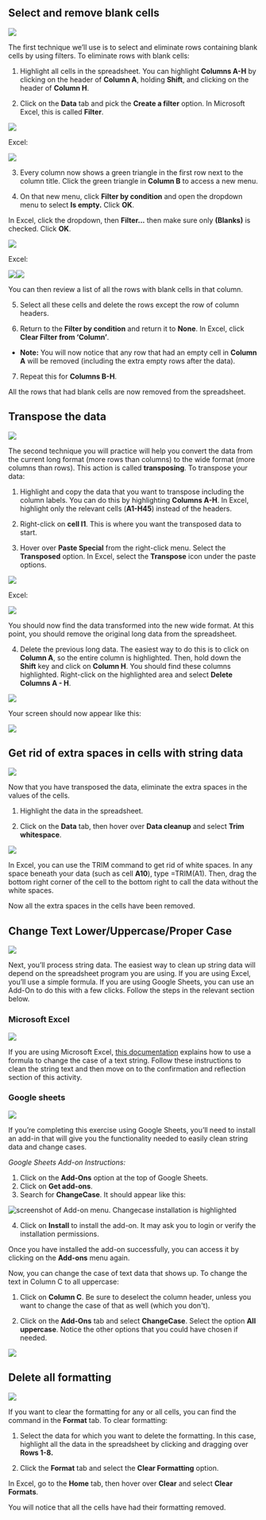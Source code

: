 
## Select and remove blank cells

![](https://d3c33hcgiwev3.cloudfront.net/imageAssetProxy.v1/3UWxlyqNRxaFsZcqjZcWgQ_3fd91ae61ce04caaa755c3477a337947_line-y.png?expiry=1628467200000&hmac=KRVf4fk2EgPcUGlmG9DOMyoC0e_qtgA2L8E-OGUY2L0)

The first technique we’ll use is to select and eliminate rows containing blank cells by using filters. To eliminate rows with blank cells:

1. Highlight all cells in the spreadsheet. You can highlight **Columns A-H** by clicking on the header of **Column A**, holding **Shift**, and clicking on the header of **Column H**.

2. Click on the **Data** tab and pick the **Create a filter** option. In Microsoft Excel, this is called **Filter**.

![](https://d3c33hcgiwev3.cloudfront.net/imageAssetProxy.v1/O9NNCnlDSnWTTQp5Q1p1XA_25d78d3867c8402da3bafff30662affe_DAC4M2L3HO1-ss1---Hands-on-Activity---Cleaning-with-Spreadsheets.png?expiry=1628467200000&hmac=3jw7pefPI0cVKAayFM2fblnppWOjyq5Xz-VFnBmpPVQ)

Excel:

![](https://d3c33hcgiwev3.cloudfront.net/imageAssetProxy.v1/rbruHkUVR2e67h5FFVdnIA_46544fd0693e4d54b0b48738dd7adef1_clean1.png?expiry=1628467200000&hmac=syyk3pYdsn4NL3DkVsH4ps2j5RlwMq-21q4BNru3miM)

3. Every column now shows a green triangle in the first row next to the column title. Click the green triangle in **Column B** to access a new menu.

4. On that new menu, click **Filter by condition** and open the dropdown menu to select **Is empty.** Click **OK**.

In Excel, click the dropdown, then **Filter...** then make sure only **(Blanks)** is checked. Click **OK**.

![](https://d3c33hcgiwev3.cloudfront.net/imageAssetProxy.v1/OnScbk09Sya0nG5NPSsmnw_3bd0ebe89bb54e78b77e287c57d84469_DAC4M2L3HO1-ss2---Hands-on-Activity---Cleaning-with-Spreadsheets.png?expiry=1628467200000&hmac=VF6B2aGaLxnko4BQuvm8I-HFpyR60B0iIW171xOX5U4)

Excel:

![](https://d3c33hcgiwev3.cloudfront.net/imageAssetProxy.v1/Uhm2BhPySXGZtgYT8nlxrw_665641702fca449eaa1d0d76780d93f1_clean2.png?expiry=1628467200000&hmac=Lq75Bf_5v4k4-wRRWZRslT7nYs7N6xMTfsYbAEcWTc0)![](https://d3c33hcgiwev3.cloudfront.net/imageAssetProxy.v1/fRE5xga-RnSROcYGvvZ0uw_899befc39c474834a28b47e8173acff1_image-1-.png?expiry=1628467200000&hmac=BDbfdgqxuekJ8cXyXq2-puFNEK9b-Y3dR1SdTXMmQEU)

You can then review a list of all the rows with blank cells in that column. 

5. Select all these cells and delete the rows except the row of column headers.

6. Return to the **Filter by condition** and return it to **None**. In Excel, click **Clear Filter from ‘Column’**. 

-   **Note:** You will now notice that any row that had an empty cell in **Column A** will be removed (including the extra empty rows after the data).

7. Repeat this for **Columns B-H**.

All the rows that had blank cells are now removed from the spreadsheet.

## Transpose the data

![](https://d3c33hcgiwev3.cloudfront.net/imageAssetProxy.v1/3UWxlyqNRxaFsZcqjZcWgQ_3fd91ae61ce04caaa755c3477a337947_line-y.png?expiry=1628467200000&hmac=KRVf4fk2EgPcUGlmG9DOMyoC0e_qtgA2L8E-OGUY2L0)

The second technique you will practice will help you convert the data from the current long format (more rows than columns) to the wide format (more columns than rows). This action is called **transposing**. To transpose your data:

1. Highlight and copy the data that you want to transpose including the column labels. You can do this by highlighting **Columns A-H**. In Excel, highlight only the relevant cells (**A1-H45**) instead of the headers.

2. Right-click on **cell I1**. This is where you want the transposed data to start.

3. Hover over **Paste Special** from the right-click menu. Select the **Transposed** option. In Excel, select the **Transpose** icon under the paste options.

![](https://d3c33hcgiwev3.cloudfront.net/imageAssetProxy.v1/MTwQTUO9Sr28EE1Dvcq9TA_72cc515a56e74c5087f79f9f0a5c76f1_Screenshot-2021-08-01-11.09.05-PM.png?expiry=1628467200000&hmac=I6DR9_bCbKjlqu7Wp2h-9bhL_ElH-HgVQyvk3o6IV7I)

Excel:

![](https://d3c33hcgiwev3.cloudfront.net/imageAssetProxy.v1/cZZMekh0R--WTHpIdIfvyQ_d00c1398f40f40c793f389815300b4f1_clean3.png?expiry=1628467200000&hmac=bPdgTRo4KzKHc5Jh58YUfGmmyZHeIYOfLcCL8yaYBqs)

You should now find the data transformed into the new wide format. At this point, you should remove the original long data from the spreadsheet.

4. Delete the previous long data. The easiest way to do this is to click on **Column A**, so the entire column is highlighted. Then, hold down the **Shift** key and click on **Column H**. You should find these columns highlighted. Right-click on the highlighted area and select **Delete Columns A - H**.

![](https://d3c33hcgiwev3.cloudfront.net/imageAssetProxy.v1/FFf0RtUlQHuX9EbVJdB7pQ_555c8bf1f03f493594dc266e0aeb64b7_cleaning1.png?expiry=1628467200000&hmac=o0Yi8zjl5MgB-hSODZ74n5-Lukb669yUr9UWMu48LCQ)

Your screen should now appear like this:

![](https://d3c33hcgiwev3.cloudfront.net/imageAssetProxy.v1/B-rP6lYRQiCqz-pWEWIg4g_0279fd307ac24ed5a9ad2687129d7757_cleaning2.png?expiry=1628467200000&hmac=obLoYE1KrtuLYU7tUU3oStCCHwuADvXp7ULjjqxjPRM)

## Get rid of extra spaces in cells with string data

![](https://d3c33hcgiwev3.cloudfront.net/imageAssetProxy.v1/3UWxlyqNRxaFsZcqjZcWgQ_3fd91ae61ce04caaa755c3477a337947_line-y.png?expiry=1628467200000&hmac=KRVf4fk2EgPcUGlmG9DOMyoC0e_qtgA2L8E-OGUY2L0)

Now that you have transposed the data, eliminate the extra spaces in the values of the cells.

1. Highlight the data in the spreadsheet.

2. Click on the **Data** tab, then hover over **Data cleanup** and select **Trim whitespace**.

![](https://d3c33hcgiwev3.cloudfront.net/imageAssetProxy.v1/pq0CjzcvSMOtAo83L7jD1A_cc5e405f6d2a41098cce951e3eacc8f1_Screenshot-2021-08-02-12.08.23-AM.png?expiry=1628467200000&hmac=3WtgssQnr2B3X5Xi6vhpQ2x_xWDd3MLgz6l5vp_XcD0)

In Excel, you can use the TRIM command to get rid of white spaces. In any space beneath your data (such as cell **A10**), type =TRIM(A1). Then, drag the bottom right corner of the cell to the bottom right to call the data without the white spaces.

Now all the extra spaces in the cells have been removed.

## Change Text Lower/Uppercase/Proper Case 

![](https://d3c33hcgiwev3.cloudfront.net/imageAssetProxy.v1/3UWxlyqNRxaFsZcqjZcWgQ_3fd91ae61ce04caaa755c3477a337947_line-y.png?expiry=1628467200000&hmac=KRVf4fk2EgPcUGlmG9DOMyoC0e_qtgA2L8E-OGUY2L0)

Next, you’ll process string data. The easiest way to clean up string data will depend on the spreadsheet program you are using. If you are using Excel, you’ll use a simple formula. If you are using Google Sheets, you can use an Add-On to do this with a few clicks. Follow the steps in the relevant section below.

### Microsoft Excel

![](https://d3c33hcgiwev3.cloudfront.net/imageAssetProxy.v1/m1U8W60bRHWVPFutG7R1Xg_6ccc659ce432491f86146109849dbf6b_shortline-y.png?expiry=1628467200000&hmac=OygUc0QCHJGg_DnRtx6AyCb-_uM_LEmuNjxdThitf4M)

If you are using Microsoft Excel, [this documentation](https://support.microsoft.com/en-us/office/change-the-case-of-text-in-excel-adc65f5b-958f-46a2-4d23-ab4d5faf48a8) explains how to use a formula to change the case of a text string. Follow these instructions to clean the string text and then move on to the confirmation and reflection section of this activity. 

### Google sheets

![](https://d3c33hcgiwev3.cloudfront.net/imageAssetProxy.v1/m1U8W60bRHWVPFutG7R1Xg_6ccc659ce432491f86146109849dbf6b_shortline-y.png?expiry=1628467200000&hmac=OygUc0QCHJGg_DnRtx6AyCb-_uM_LEmuNjxdThitf4M)

If you’re completing this exercise using Google Sheets, you’ll need to install an add-in that will give you the functionality needed to easily clean string data and change cases. 

_Google Sheets Add-on Instructions:_

1.  Click on the **Add-Ons** option at the top of Google Sheets.
2.  Click on **Get add-ons**.
3.  Search for **ChangeCase**. It should appear like this:

![screenshot of Add-on menu. Changecase installation is highlighted](https://d3c33hcgiwev3.cloudfront.net/imageAssetProxy.v1/RsIWudCiRKiCFrnQomSo4Q_a833e87b50d94bacaab8d47e49adef7b_DAC4M2L3SR1---image7.png?expiry=1628467200000&hmac=uSE6SbPLhcGnKusc4Bt220OSAwi6tPePjJILPImFvHs)

4. Click on **Install** to install the add-on. It may ask you to login or verify the installation permissions. 

Once you have installed the add-on successfully, you can access it by clicking on the **Add-ons** menu again. 

Now, you can change the case of text data that shows up. To change the text in Column C to all uppercase:

1. Click on **Column C**. Be sure to deselect the column header, unless you want to change the case of that as well (which you don't).

2. Click on the **Add-Ons** tab and select **ChangeCase**. Select the option **All uppercase**. Notice the other options that you could have chosen if needed.

![](https://d3c33hcgiwev3.cloudfront.net/imageAssetProxy.v1/s0nWbQUzQ8WJ1m0FM8PF-w_08d52b8bd2864249b631b86dd41db56a_cleaning4.png?expiry=1628467200000&hmac=A4vD9tLn2APyHw1PBRq1tZ8E1mmLZ3Az8UaN4Gh_gBc)

## Delete all formatting

![](https://d3c33hcgiwev3.cloudfront.net/imageAssetProxy.v1/3UWxlyqNRxaFsZcqjZcWgQ_3fd91ae61ce04caaa755c3477a337947_line-y.png?expiry=1628467200000&hmac=KRVf4fk2EgPcUGlmG9DOMyoC0e_qtgA2L8E-OGUY2L0)

If you want to clear the formatting for any or all cells, you can find the command in the **Format** tab. To clear formatting:

1. Select the data for which you want to delete the formatting. In this case, highlight all the data in the spreadsheet by clicking and dragging over **Rows 1-8.**

2. Click the **Format** tab and select the **Clear Formatting** option.

In Excel, go to the **Home** tab, then hover over **Clear** and select **Clear Formats**.

You will notice that all the cells have had their formatting removed.